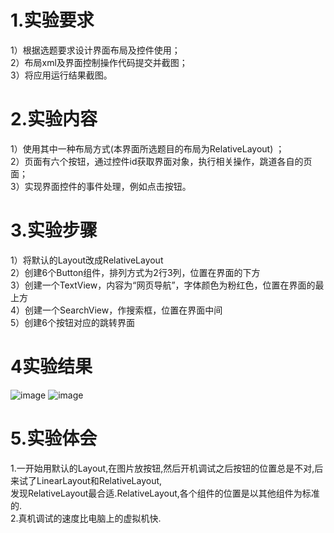 # 1.实验要求  
1）根据选题要求设计界面布局及控件使用；    
2）布局xml及界面控制操作代码提交并截图；  
3）将应用运行结果截图。    
# 2.实验内容  
1）使用其中一种布局方式(本界面所选题目的布局为RelativeLayout) ；    
2）页面有六个按钮，通过控件id获取界面对象，执行相关操作，跳道各自的页面；  
3）实现界面控件的事件处理，例如点击按钮。  
# 3.实验步骤  
1）将默认的Layout改成RelativeLayout<br>
2）创建6个Button组件，排列方式为2行3列，位置在界面的下方<br>
3）创建一个TextView，内容为“网页导航”，字体颜色为粉红色，位置在界面的最上方<br>
4）创建一个SearchView，作搜索框，位置在界面中间<br>
5）创建6个按钮对应的跳转界面 <br>
# 4实验结果  

![image](https://github.com/LinCJ1998/android-labs-2018/blob/master/soft1614080902211/p41.png)
![image](https://github.com/LinCJ1998/android-labs-2018/blob/master/soft1614080902211/p42.png)

# 5.实验体会
1.一开始用默认的Layout,在图片放按钮,然后开机调试之后按钮的位置总是不对,后来试了LinearLayout和RelativeLayout,<br>
发现RelativeLayout最合适.RelativeLayout,各个组件的位置是以其他组件为标准的.<br>
2.真机调试的速度比电脑上的虚拟机快.
